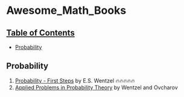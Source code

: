 # Awesome_Math_Books

## [Table of Contents]()

* [Probability](#probability)

## Probability

1. [Probability - First Steps](https://archive.org/details/ProbabilityTheoryfirstSteps/page/n9/mode/2up) by E.S. Wentzel 🔥🔥🔥🔥🔥
2. [Applied Problems in Probability Theory](https://archive.org/details/wentzel-ovcharov-applied-problems-in-probability-theory/page/83/mode/2up) by Wentzel and Ovcharov

